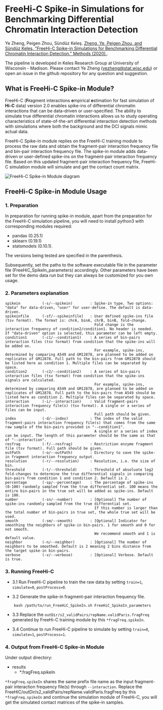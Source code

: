# FreeHi-C Spike-in Simulations for Benchmarking Differential Chromatin Interaction Detection

Ye Zheng, Peigen Zhou, Sündüz Keleş. [Zheng, Ye, Peigen Zhou, and Sündüz Keleş. "FreeHi-C Spike-in Simulations for Benchmarking Differential Chromatin Interaction Detection." Methods (2020).](https://www.sciencedirect.com/science/article/pii/S1046202320300852?casa_token=_7Dq0UN-474AAAAA:t0seQ_LzQw-OlGpDU3OaX7-uGfIxlHkQ-01W8TU4lPGpq6xFSgHu1VDXrNazhO-Txwm-VNrmLA).

The pipeline is developed in Keles Research Group at University of Wisconsin - Madison. Please contact Ye Zheng (yezheng@stat.wisc.edu) or open an issue in the github repository for any question and suggestion. 

## What is FreeHi-C Spike-in Module?

FreeHi-C (**Fr**agment  interactions **e**mpirical **e**stimation for fast simulation of **Hi-C** data) version 2.0 enables spike-ins of differential chromatin interactions that can be data-driven or user-specified. The ability to simulate true differential chromatin interactions allows us to study operating characteristics of state-of-the-art differential interaction detection methods with simulations where both the background and the DCI signals mimic actual data.


FreeHi-C Spike-in module replies on the FreeHi-C training module to process the raw data and obtain the fragment-pair interaction frequency file and bin-pair interaction frequency file. The spike-in module adds data-driven or user-defined spike-ins on the fragment-pair interaction frequency file. Based on this updated fragment-pair interaction frequency file, FreeHi-C simulation module will simulate and get the contact count matrix.

![FreeHi-C Spike-in Module diagram](/figures/FreeHiC_SpikeIn.png)

## FreeHi-C Spike-in Module Usage

### 1. Preparation

In preparation for running spike-in module, apart from the preparation for the FreeHi-C simulation pipeline, you will need to install python3 with corresponding modules required: 

- pandas (0.25.1)
- sklearn (0.19.1)
- statsmodels (0.10.1). 

The versions being tested are specified in the parenthesis.

Subsequently, set the paths to the software executable file in the parameter file (FreeHiC_SpikeIn_parameters) accordingly. Other parameters have been set for the demo data run but they can always be customized for you own usage.


### 2. Parameters explanation

```
spikein          (-s/--spikein)        : Spike-in type. Two options: "data" for data-driven, "user" for user-define. The default is data-driven.
spikeinfile      (-sf/--spikeinfile)   : User defined spike-ins file (tsv format). The format is: chrA, binA, chrB, binB, fold-change. 
                                         Fold change is the interaction frequency of condition2/condition1. No header is needed. If "data-driven" option is selected, this parameter can be left empty.
condition1       (-c1/--condition1)    : A series of bin-pairs interaction files (tsv format) from condition that the spike-ins will be added on. 
                                         For example, spike-ins, determined by comparing A549 and GM12878, are planned to be added on replicates of GM12878. Full path to the bin-pairs from GM12878 should be listed here as condition 1. Multiple files can be separated by space.
condition2       (-c2/--condition2)    : A series of bin-pairs interaction files (tsv format) from condition that the spike-ins signals are calculated. 
                                         For example, spike-ins, determined by comparing A549 and GM12878, are planned to be added on replicates of GM12878. Full path to the bin-pairs from A549 should be listed here as condition 2. Multiple files can be separated by space.
interaction      (-i/--interaction)    : Valid fragment-pairs interaction frequency file(s) (tsv format). A single or a series of files can be input. 
                                         Full path should be given.
index            (-d/--index)          : The index of the valid fragment-pairs interaction frequency file(s) that comes from the same raw sample of the bin-pairs provided in "--condition1". 
                                         A single or a series of index can be input. The length of this parameter should be the same as that of "--interaction".
resfrag          (-f/--resfrag)        : Restriction enzyme fragment file (tsv format). Full path should be given.
outPath          (-o/--outPath)        : Directory to save the spike-in fragment interaction frequency output.
resolution       (-r/--resolution)     : Resolution, i.e. the size of bin.
threshold        (-t/--threshold)      : Threshold of absoluate log2 fold-changes to determine the true differential signals in comparing bin-pairs from condition 1 and condition 2. Default is 2.
percentage       (-sp/--percentage)    : The percentage of spike-ins (0-100) randomly sampled from the true differential set. 100 means the entire bin-pairs in the true set will be added as spike-ins. Default is 100.
number           (-sn/--number)        : [Optional] The number of spike-ins randomly sampled from the true differential set. 
                                         If this number is larger than the total number of bin-pairs in true set, the whole true set will be used.
smooth           (-sm/--smooth)        : [Optional] Indicator for smoothing the neighbors of spike-in bin-pairs. 1 for smooth and 0 for not smooth. 
                                         We recommend smooth and 1 is default value.
neighbor         (-n/--neighbor)       : [Optional] The number of neighbors to be smoothed. Default is 2 meaning 2 bins distance from the target spike-in bin-pairs.
verbose          (-v/--verbose)        : [Optional] Verbose. Default is true.
```

### 3. Running FreeHi-C<a id="sec-1-2-3" name="sec-1-2-3"></a>

- 3.1 Run FreeHi-C pipeline to train the raw data by setting ```train=1```, ```simulate=0```, ```postProcess=0```.

- 3.2 Generate the spike-in fragment-pair interaction frequency file.

```
    bash /path/to/run_FreeHiC_SpikeIn.sh FreeHiC_SpikeIn_parameters
```

- 3.3 Replace the ```outDir/s2_validPairs/repName.validParis.fragFreq``` generated by FreeHi-C training module by this ```*fragFreq.spikeIn```.

- 3.4 Continue to run FreeHi-C pipeline to simulate by setting ```train=0```, ```simulate=1```, ```postProcess=1```.

### 4. Output from FreeHi-C Spike-in Module <a id="sec-1-2-4" name="sec-1-2-4"></a>

Under output directory:
-   results
	- *.fragFreq.spikeIn
	
```*fragFreq.spikeIn``` shares the same prefix file name as the input fragment-pair interaction frequency file(s) through ```--interaction```. Replace the FreeHiC/outDir/s2_validPairs/repName.validParis.fragFreq by this ```*fragFreq.spikeIn``` and continue the simulation module of FreeHi-C, you will get the simulated contact matrices of the spike-in samples.

